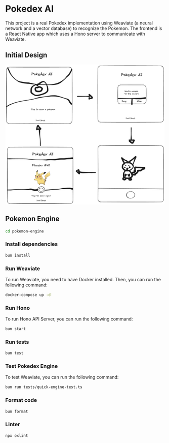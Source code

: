 # Pokedex AI

This project is a real Pokedex implementation using Weaviate (a neural network and a vector database) to recognize the Pokemon. The frontend is a React Native app which uses a Hono server to communicate with Weaviate.

## Initial Design

![Initial Design](/design/design.png)

## Pokemon Engine

```bash
cd pokemon-engine
```

### Install dependencies

```bash
bun install
```

### Run Weaviate

To run Weaviate, you need to have Docker installed. Then, you can run the following command:

```bash
docker-compose up -d
```

### Run Hono

To run Hono API Server, you can run the following command:

```bash
bun start
```

### Run tests

```bash
bun test
```

### Test Pokedex Engine

To test Weaviate, you can run the following command:

```bash
bun run tests/quick-engine-test.ts
```

### Format code

```bash
bun format
```

### Linter

```bash
npx oxlint
```
